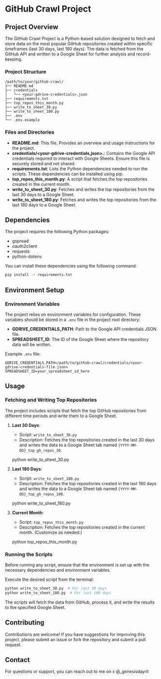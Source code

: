 # GitHub Crawl Project

## Project Overview

The GitHub Crawl Project is a Python-based solution designed to fetch and store data on the most popular GitHub repositories created within specific timeframes (last 30 days, last 180 days). The data is fetched from the GitHub API and written to a Google Sheet for further analysis and record-keeping.

### Project Structure

``` plaintext
/path/to/your/github-crawl/
├── README.md
├── credentials
│   └── <your-gdrive-credentials>.json
├── requirements.txt
├── top_repos_this_month.py
├── write_to_sheet_30.py
├── write_to_sheet_180.py
├── .env
└── .env.example
```

### Files and Directories

- **README.md**: This file. Provides an overview and usage instructions for the project.
- **credentials/<your-gdrive-credentials,json>.**: Contains the Google API credentials required to interact with Google Sheets. Ensure this file is securely stored and not shared.
- **requirements.txt**: Lists the Python dependencies needed to run the scripts. These dependencies can be installed using pip.
- **top_repos_this_month.py**: A script that fetches the top repositories created in the current month.
- **write_to_sheet_30.py**: Fetches and writes the top repositories from the last 30 days to a Google Sheet.
- **write_to_sheet_180.py**: Fetches and writes the top repositories from the last 180 days to a Google Sheet.

## Dependencies

The project requires the following Python packages:

- gspread
- oauth2client
- requests
- python-dotenv

You can install these dependencies using the following command:

``` bash
pip install -r requirements.txt
```

## Environment Setup

### Environment Variables

The project relies on environment variables for configuration. These variables should be stored in a `.env` file in the project root directory:

- **GDRIVE_CREDENTIALS_PATH**: Path to the Google API credentials JSON file.
- **SPREADSHEET_ID**: The ID of the Google Sheet where the repository data will be written.

Example `.env` file:

``` plaintext
GDRIVE_CREDENTIALS_PATH=/path/to/github-crawl/credentials/<your-gdrive-credentials-file.json>
SPREADSHEET_ID=your_spreadsheet_id_here
```

## Usage

### Fetching and Writing Top Repositories

The project includes scripts that fetch the top GitHub repositories from different time periods and write them to a Google Sheet.

1. **Last 30 Days**:
   - Script: `write_to_sheet_30.py`
   - Description: Fetches the top repositories created in the last 30 days and writes the data to a Google Sheet tab named `{YYYY-MM-DD}_top_gh_repos_30`.

   python write_to_sheet_30.py

2. **Last 180 Days**:
   - Script: `write_to_sheet_180.py`
   - Description: Fetches the top repositories created in the last 180 days and writes the data to a Google Sheet tab named `{YYYY-MM-DD}_top_gh_repos_180`.

   python write_to_sheet_180.py

3. **Current Month**:
   - Script: `top_repos_this_month.py`
   - Description: Fetches the top repositories created in the current month. (Customize as needed.)

   python top_repos_this_month.py

### Running the Scripts

Before running any script, ensure that the environment is set up with the necessary dependencies and environment variables.

Execute the desired script from the terminal:

``` bash
python write_to_sheet_30.py  # For last 30 days
python write_to_sheet_180.py  # For last 180 days
```

The scripts will fetch the data from GitHub, process it, and write the results to the specified Google Sheet.

## Contributing

Contributions are welcome! If you have suggestions for improving this project, please submit an issue or fork the repository and submit a pull request.


## Contact

For questions or support, you can reach out to me on x @_genesisdayrit

